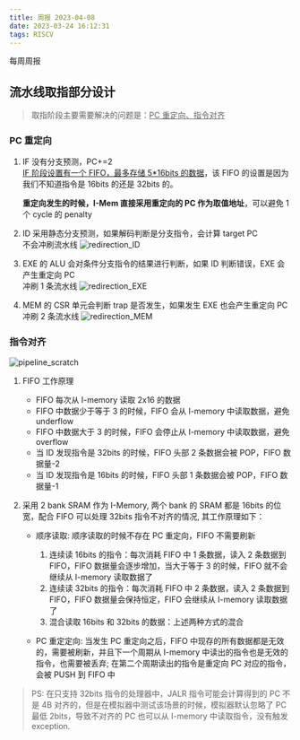 ```yaml
---
title: 周报 2023-04-08
date: 2023-03-24 16:12:31
tags: RISCV
---
```


每周周报
<!--more-->
## 流水线取指部分设计

> 取指阶段主要需要解决的问题是：<u>PC 重定向、指令对齐</u>

### PC 重定向

1. IF 没有分支预测，PC+=2  
   <u>IF 阶段设置有一个 FIFO，最多存储 5\*16bits 的数据</u>，该 FIFO 的设置是因为我们不知道指令是 16bits 的还是 32bits 的。

   **重定向发生的时候，I-Mem 直接采用重定向的 PC 作为取值地址**，可以避免 1 个 cycle 的 penalty

2. ID 采用静态分支预测，如果解码判断是分支指令，会计算 target PC  
   不会冲刷流水线
   ![redirection_ID](/Users/fujie/Pictures/typora/IF/redirection_ID.svg)
3. EXE 的 ALU 会对条件分支指令的结果进行判断，如果 ID 判断错误，EXE 会产生重定向 PC  
   冲刷 1 条流水线
   ![redirection_EXE](/Users/fujie/Pictures/typora/IF/redirection_EXE.svg)
4. MEM 的 CSR 单元会判断 trap 是否发生，如果发生 EXE 也会产生重定向 PC  
   冲刷 2 条流水线
   ![redirection_MEM](/Users/fujie/Pictures/typora/IF/redirection_MEM.svg)

### 指令对齐

![pipeline_scratch](/Users/fujie/Pictures/typora/IF/pipeline_scratch.svg)

1. FIFO 工作原理

   - FIFO 每次从 I-memory 读取 2x16 的数据
   - FIFO 中数据少于等于 3 的时候，FIFO 会从 I-memory 中读取数据，避免 underflow
   - FIFO 中数据大于 3 的时候，FIFO 会停止从 I-memory 中读取数据，避免 overflow
   - 当 ID 发现指令是 32bits 的时候，FIFO 头部 2 条数据会被 POP，FIFO 数据量-2
   - 当 ID 发现指令是 16bits 的时候，FIFO 头部 1 条数据会被 POP，FIFO 数据量-1

2. 采用 2 bank SRAM 作为 I-Memory, 两个 bank 的 SRAM 都是 16bits 的位宽，配合 FIFO 可以处理 32bits 指令不对齐的情况, 其工作原理如下：

   - 顺序读取: 顺序读取的时候不存在 PC 重定向，FIFO 不需要刷新

     1. 连续读 16bits 的指令：每次消耗 FIFO 中 1 条数据，读入 2 条数据到 FIFO，FIFO 数据量会逐步增加，当大于等于 3 的时候，FIFO 就不会继续从 I-memory 读取数据了
     2. 连续读 32bits 的指令：每次消耗 FIFO 中 2 条数据，读入 2 条数据到 FIFO，FIFO 数据量会保持恒定，FIFO 会继续从 I-memory 读取数据了
     3. 混合读取 16bits 和 32bits 的数据：上述两种方式的混合

   - PC 重定定向: 当发生 PC 重定向之后，FIFO 中现存的所有数据都是无效的，需要被刷新，并且下一个周期从 I-memory 中读出的指令也是无效的指令，也需要被丢弃; 在第二个周期读出的指令是重定向 PC 对应的指令，会被 PUSH 到 FIFO 中

> PS: 在只支持 32bits 指令的处理器中，JALR 指令可能会计算得到的 PC 不是 4B 对齐的，但是在模拟器中测试该场景的时候，模拟器默认忽略了 PC 最低 2bits，导致不对齐的 PC 也可以从 I-memory 中读取指令，没有触发 exception.

